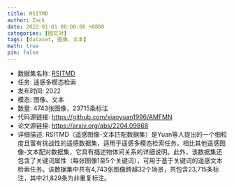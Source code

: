 ```yaml
---
title: RSITMD
author: Zack
date: 2022-01-01 00:00:00 +0800
categories: [图文对]
tags: [dataset, 图像、文本]
math: true
pin: false
---
```

- 数据集名称: [RSITMD](https://github.com/xiaoyuan1996/AMFMN)
- 任务: 遥感多模态检索
- 发布时间: 2022
- 模态: 图像、文本
- 数量: 4743张图像，23715条标注
- 代码源链接: https://github.com/xiaoyuan1996/AMFMN
- 论文源链接: https://arxiv.org/abs/2204.09868
- 详细描述: RSITMD（遥感图像-文本匹配数据集）是Yuan等人提出的一个细粒度且富有挑战性的遥感数据集，适用于遥感多模态检索任务。相比其他遥感图像-文本配对数据集，它具有描述物体间关系的详细说明。此外，该数据集还包含了关键词属性（每张图像1至5个关键词），可用于基于关键词的遥感文本检索任务。该数据集中共有4,743张图像跨越32个场景，共包含23,715条标注，其中21,829条为非重复标注。
